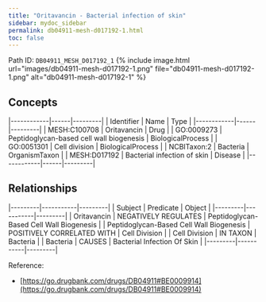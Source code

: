 ```yaml
---
title: "Oritavancin - Bacterial infection of skin"
sidebar: mydoc_sidebar
permalink: db04911-mesh-d017192-1.html
toc: false 
---
```



Path ID: `DB04911_MESH_D017192_1`
{% include image.html url="images/db04911-mesh-d017192-1.png" file="db04911-mesh-d017192-1.png" alt="db04911-mesh-d017192-1" %}

## Concepts

|------------|------|---------|
| Identifier | Name | Type    |
|------------|------|---------|
| MESH:C100708 | Oritavancin | Drug |
| GO:0009273 | Peptidoglycan-based cell wall biogenesis | BiologicalProcess |
| GO:0051301 | Cell division | BiologicalProcess |
| NCBITaxon:2 | Bacteria | OrganismTaxon |
| MESH:D017192 | Bacterial infection of skin | Disease |
|------------|------|---------|

## Relationships

|---------|-----------|---------|
| Subject | Predicate | Object  |
|---------|-----------|---------|
| Oritavancin | NEGATIVELY REGULATES | Peptidoglycan-Based Cell Wall Biogenesis |
| Peptidoglycan-Based Cell Wall Biogenesis | POSITIVELY CORRELATED WITH | Cell Division |
| Cell Division | IN TAXON | Bacteria |
| Bacteria | CAUSES | Bacterial Infection Of Skin |
|---------|-----------|---------|

Reference: 
  - [https://go.drugbank.com/drugs/DB04911#BE0009914](https://go.drugbank.com/drugs/DB04911#BE0009914)
